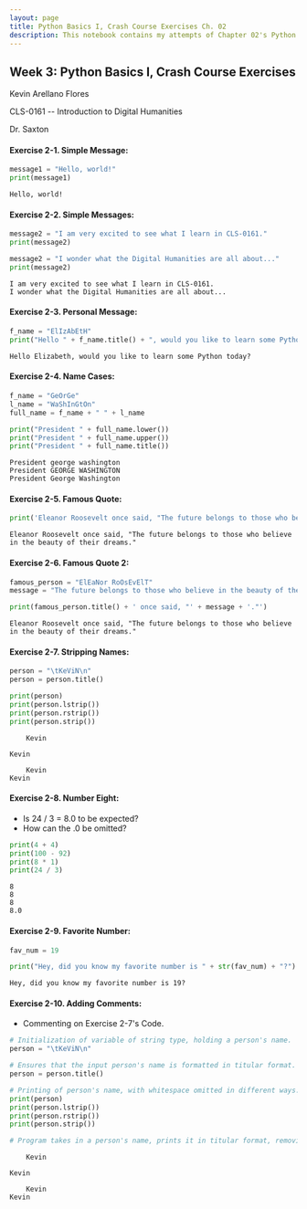 ```yaml
---
layout: page
title: Python Basics I, Crash Course Exercises Ch. 02
description: This notebook contains my attempts of Chapter 02's Python exercises.
---
```


## Week 3: Python Basics I, Crash Course Exercises

Kevin Arellano Flores

CLS-0161 -- Introduction to Digital Humanities

Dr. Saxton

#### Exercise 2-1. Simple Message:


```python
message1 = "Hello, world!"
print(message1)
```

    Hello, world!


#### Exercise 2-2. Simple Messages:


```python
message2 = "I am very excited to see what I learn in CLS-0161."
print(message2)

message2 = "I wonder what the Digital Humanities are all about..."
print(message2)
```

    I am very excited to see what I learn in CLS-0161.
    I wonder what the Digital Humanities are all about...


#### Exercise 2-3. Personal Message:


```python
f_name = "ElIzAbEtH"
print("Hello " + f_name.title() + ", would you like to learn some Python today?")
```

    Hello Elizabeth, would you like to learn some Python today?


#### Exercise 2-4. Name Cases:


```python
f_name = "GeOrGe"
l_name = "WaShInGtOn"
full_name = f_name + " " + l_name

print("President " + full_name.lower())
print("President " + full_name.upper())
print("President " + full_name.title())
```

    President george washington
    President GEORGE WASHINGTON
    President George Washington


#### Exercise 2-5. Famous Quote:


```python
print('Eleanor Roosevelt once said, "The future belongs to those who believe in the beauty of their dreams."')
```

    Eleanor Roosevelt once said, "The future belongs to those who believe in the beauty of their dreams."


#### Exercise 2-6. Famous Quote 2:


```python
famous_person = "ElEaNor RoOsEvElT"
message = "The future belongs to those who believe in the beauty of their dreams"

print(famous_person.title() + ' once said, "' + message + '."')
```

    Eleanor Roosevelt once said, "The future belongs to those who believe in the beauty of their dreams."


#### Exercise 2-7. Stripping Names:


```python
person = "\tKeViN\n"
person = person.title()

print(person)
print(person.lstrip())
print(person.rstrip())
print(person.strip())
```

    	Kevin
    
    Kevin
    
    	Kevin
    Kevin


#### Exercise 2-8. Number Eight:
* Is 24 / 3 = 8.0 to be expected?
* How can the .0 be omitted?


```python
print(4 + 4)
print(100 - 92)
print(8 * 1)
print(24 / 3)
```

    8
    8
    8
    8.0


#### Exercise 2-9. Favorite Number:


```python
fav_num = 19

print("Hey, did you know my favorite number is " + str(fav_num) + "?")
```

    Hey, did you know my favorite number is 19?


#### Exercise 2-10. Adding Comments:
* Commenting on Exercise 2-7's Code.


```python
# Initialization of variable of string type, holding a person's name.
person = "\tKeViN\n"

# Ensures that the input person's name is formatted in titular format.
person = person.title()

# Printing of person's name, with whitespace omitted in different ways.
print(person)
print(person.lstrip())
print(person.rstrip())
print(person.strip())

# Program takes in a person's name, prints it in titular format, removing whitespace through different methods.
```

    	Kevin
    
    Kevin
    
    	Kevin
    Kevin

